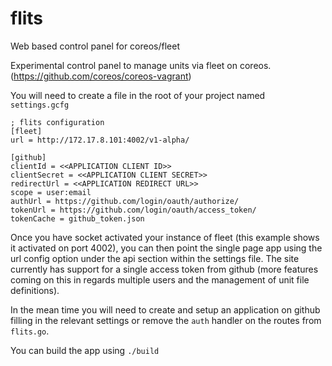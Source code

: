 flits
=====

Web based control panel for coreos/fleet

Experimental control panel to manage units via fleet on coreos. (https://github.com/coreos/coreos-vagrant)

You will need to create a file in the root of your project named `settings.gcfg`

```
; flits configuration
[fleet]
url = http://172.17.8.101:4002/v1-alpha/

[github]
clientId = <<APPLICATION CLIENT ID>>
clientSecret = <<APPLICATION CLIENT SECRET>>
redirectUrl = <<APPLICATION REDIRECT URL>>
scope = user:email
authUrl = https://github.com/login/oauth/authorize/
tokenUrl = https://github.com/login/oauth/access_token/
tokenCache = github_token.json
```

Once you have socket activated your instance of fleet (this example shows it activated on port 4002), you can then point the single page app using the url config option under the api section within the settings file.  The site currently has support for a single access token from github (more features coming on this in regards multiple users and the management of unit file definitions).  

In the mean time you will need to create and setup an application on github filling in the relevant settings or remove the `auth` handler on the routes from `flits.go`.

You can build the app using `./build`

